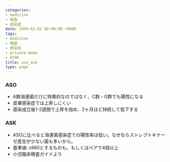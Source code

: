 ```yaml
---
categories:
- medicine
- 検査
- 感染症
date: 1999-01-01 00:00:00 +0900
tags:
- medicine
- 検査
- 感染症
- private-memo
- AYOR
title: aso_ask
type: page
---
```


### ASO

- A群溶連菌だけに特異的なのではなく、C群・G群でも陽性になる
- 皮膚感染症では上昇しにくい
- 感染成立後1-2週間で上昇を始め、2ヶ月ほど持続して低下する

### ASK

- ASOに比べると溶連菌感染症での陽性率は低い。なぜならストレプトキナーゼ産生が少ない菌も多いから。
- 基準値: x960とするものも。もしくはペアで4倍以上
- 小児臨床検査ガイドより
